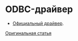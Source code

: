 # ODBC-драйвер

- [Официальный драйвер](https://github.com/ClickHouse/clickhouse-odbc).

[Оригинальная статья](https://clickhouse.yandex/docs/ru/interfaces/odbc/) <!--hide-->
